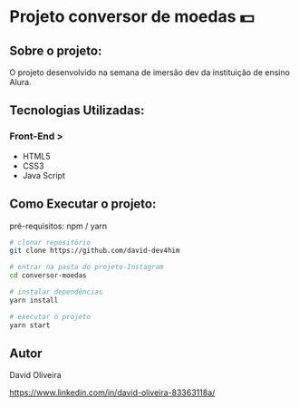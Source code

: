 # Projeto conversor de moedas :dollar:



## Sobre o projeto:



O projeto desenvolvido na semana de imersão dev da instituição de ensino Alura.



## Tecnologias Utilizadas:



### Front-End >

* HTML5
* CSS3
* Java Script

## Como Executar o projeto:



pré-requisitos: npm / yarn



````bash
# clonar repositório
git clone https://github.com/david-dev4him

# entrar na pasta do projeto-Instagram
cd conversor-moedas

# instalar dependências
yarn install

# executar o projeto
yarn start

````



## Autor

David Oliveira

https://www.linkedin.com/in/david-oliveira-83363118a/